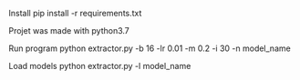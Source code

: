 Install
pip install -r requirements.txt

Projet was made with python3.7

Run program
python extractor.py -b 16 -lr 0.01 -m 0.2 -i 30 -n model_name

Load models
python extractor.py -l model_name
